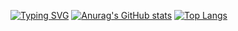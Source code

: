[![Typing SVG](https://readme-typing-svg.demolab.com/?lines=First+line+of+text;Second+line+of+text)](https://git.io/typing-svg)
[![Anurag's GitHub stats](https://github-readme-stats.vercel.app/api?username=Leon840113&theme=ambient_gradient&show_icons=true)](https://github.com/Leon840113)
[![Top Langs](https://github-readme-stats.vercel.app/api/top-langs/?username=Leon840113&theme=gruvbox_light)](https://github.com/Leon840113)
